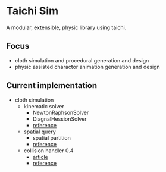 # Taichi Sim
A modular, extensible, physic library using taichi.
## Focus
- cloth simulation and procedural generation and design
- physic assisted charactor animation generation and design
## Current implementation
- cloth simulation
  - kinematic solver
    - NewtonRaphsonSolver
    - DiagnalHessionSolver
    - [reference](https://zhuanlan.zhihu.com/p/473396818)
  - spatial query
    - spatial partition
    - [reference](https://developer.nvidia.com/gpugems/gpugems3/part-v-physics-simulation/chapter-32-broad-phase-collision-detection-cuda)
  - collision handler 0.4
    - [article](article.md)
    - [reference](https://wanghmin.github.io/publication/wang-2023-fgb/)

